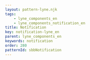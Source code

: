 ```yaml
---
layout: pattern-lyne.njk
tags: 
    - lyne_components_en
    - lyne_components_notification_en
title: Notification
key: notification-lyne_en
parent: lyne_components_en
keywords: notification
order: 280
patternId: sbbNotification
---
```

